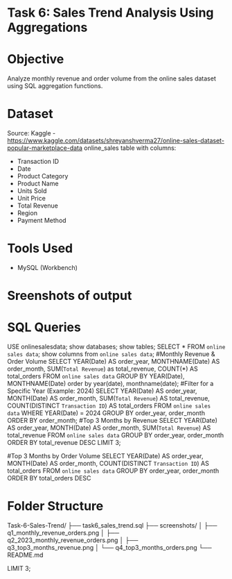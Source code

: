 # Task 6: Sales Trend Analysis Using Aggregations

# Objective
Analyze monthly revenue and order volume from the online sales dataset using SQL aggregation functions.

# Dataset
Source: Kaggle - https://www.kaggle.com/datasets/shreyanshverma27/online-sales-dataset-popular-marketplace-data
online_sales table with columns:
- Transaction ID
- Date
- Product Category
- Product Name
- Units Sold
- Unit Price
- Total Revenue
- Region
- Payment Method

# Tools Used
- MySQL (Workbench)

# Sreenshots of output

# SQL Queries
USE onlinesalesdata;
show databases;
show tables;
SELECT * FROM `online sales data`;
show columns from `online sales data`;
#Monthly Revenue & Order Volume
SELECT
    YEAR(Date) AS order_year,
    MONTHNAME(Date) AS order_month,
    SUM(`Total Revenue`) as total_revenue,
    COUNT(*) AS total_orders
FROM `online sales data`
GROUP BY YEAR(Date), MONTHNAME(Date)
order by year(date), monthname(date);
#Filter for a Specific Year (Example: 2024)
SELECT 
    YEAR(Date) AS order_year,
    MONTH(Date) AS order_month,
    SUM(`Total Revenue`) AS total_revenue,
    COUNT(DISTINCT `Transaction ID`) AS total_orders
FROM `online sales data`
WHERE YEAR(Date) = 2024
GROUP BY order_year, order_month
ORDER BY order_month;
#Top 3 Months by Revenue
SELECT 
    YEAR(Date) AS order_year,
    MONTH(Date) AS order_month,
    SUM(`Total Revenue`) AS total_revenue
FROM `online sales data`
GROUP BY order_year, order_month
ORDER BY total_revenue DESC
LIMIT 3;

#Top 3 Months by Order Volume
SELECT 
    YEAR(Date) AS order_year,
    MONTH(Date) AS order_month,
    COUNT(DISTINCT `Transaction ID`) AS total_orders
FROM `online sales data`
GROUP BY order_year, order_month
ORDER BY total_orders DESC

# Folder Structure
Task-6-Sales-Trend/
├── task6_sales_trend.sql
├── screenshots/
│   ├── q1_monthly_revenue_orders.png
│   ├── q2_2023_monthly_revenue_orders.png
│   ├── q3_top3_months_revenue.png
│   └── q4_top3_months_orders.png
└── README.md

LIMIT 3;

